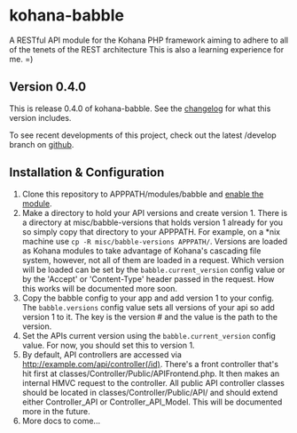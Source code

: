 kohana-babble
=============
A RESTful API module for the Kohana PHP framework aiming to adhere to all of
the tenets of the REST architecture This is also a learning experience for me.
=)

## Version 0.4.0
This is release 0.4.0 of kohana-babble. See the
[changelog](https://github.com/shideon/kohana-babble/blob/0.4.0/master/CHANGELOG.md)
for what this version includes.

To see recent developments of this project, check out the latest /develop
branch on [github](https://github.com/shideon/kohana-babble).

## Installation & Configuration
1. Clone this repository to APPPATH/modules/babble and [enable the module](http://kohanaframework.org/3.3/guide/kohana/modules#enabling-modules).
2. Make a directory to hold your API versions and create version 1. There is a directory at misc/babble-versions that holds version 1 already for you so simply copy that directory to your APPPATH. For example, on a *nix machine use `cp -R misc/babble-versions APPPATH/`. Versions are loaded as Kohana modules to take advantage of Kohana's cascading file system, however, not all of them are loaded in a request. Which version will be loaded can be set by the `babble.current_version` config value or by the 'Accept' or 'Content-Type' header passed in the request. How this works will be documented more soon.
3. Copy the babble config to your app and add version 1 to your config. The `babble.versions` config value sets all versions of your api so add version 1 to it. The key is the version # and the value is the path to the version.
4. Set the APIs current version using the `babble.current_version` config value. For now, you should set this to version 1.
5. By default, API controllers are accessed via http://example.com/api/controller(/id). There's a front controller that's hit first at classes/Controller/Public/APIFrontend.php. It then makes an internal HMVC request to the controller. All public API controller classes should be located in classes/Controller/Public/API/ and should extend either Controller_API or Controller_API_Model. This will be documented more in the future.
6. More docs to come...
